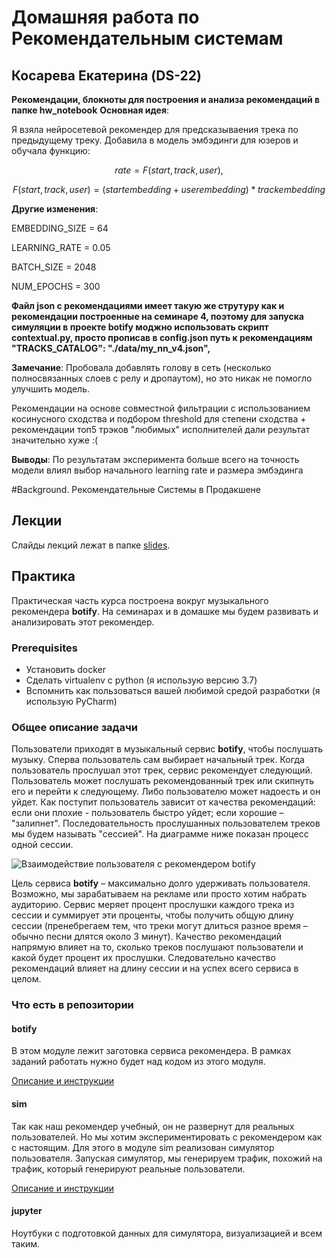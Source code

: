# Домашняя работа по Рекомендательным системам

## Косарева Екатерина (DS-22)


**Рекомендации, блокноты для построения и анализа  рекомендаций в папке hw_notebook**
**Основная идея**:

Я взяла нейросетевой рекомендер для предсказываения трека по предыдущему треку. Добавила в модель эмбэдинги для юзеров и обучала функцию:

$$rate = F(start, track, user),$$

$$F(start, track, user) = (start embedding + user embedding) * track embedding$$

**Другие изменения**:

EMBEDDING_SIZE = 64

LEARNING_RATE = 0.05

BATCH_SIZE = 2048

NUM_EPOCHS = 300


**Файл json с рекомендациями имеет такую же струтуру как и рекомендации построенные на семинаре 4, поэтому для запуска симуляции в проекте botify моджно использовать скрипт contextual.py, просто прописав в config.json путь к рекомендациям "TRACKS_CATALOG": "./data/my_nn_v4.json",**

**Замечание**: 
Пробовала добавлять голову в сеть (несколько полносвязанных слоев с релу и дропаутом), но это никак не помогло улучшить модель. 

Рекомендации на основе совместной фильтрации с использованием косинусного сходства и подбором threshold для степени сходства + рекомендации топ5 трэков "любимых" исполнителей дали результат значительно хуже :(


**Выводы**:
По результатам эксперимента больше всего на точность модели влиял выбор начального learning rate и размера эмбэдинга 


#Background. Рекомендательные Системы в Продакшене

## Лекции

Слайды лекций лежат в папке [slides](slides).

## Практика

Практическая часть курса построена вокруг музыкального рекомендера **botify**. 
На семинарах и в домашке мы будем развивать и анализировать этот рекомендер.

### Prerequisites

- Установить docker
- Сделать virtualenv c python (я использую версию 3.7)
- Вспомнить как пользоваться вашей любимой средой разработки (я использую PyCharm)

### Общее описание задачи

Пользователи приходят в музыкальный сервис **botify**, чтобы послушать музыку.
Сперва пользователь сам выбирает начальный трек.
Когда пользователь прослушал этот трек, сервис рекомендует следующий.
Пользователь может послушать рекомендованный трек или скипнуть его и перейти к следующему.
Либо пользователю может надоесть и он уйдет.
Как поступит пользователь зависит от качества рекомендаций: если они плохие - пользователь быстро уйдет; если хорошие – "залипнет".
Последовательность прослушанных пользователем треков мы будем называть "сессией".
На диаграмме ниже показан процесс одной сессии.  

![Взаимодействие пользователя с рекомендером botify](user-flow.png)

Цель сервиса **botify** – максимально долго удерживать пользователя.
Возможно, мы зарабатываем на рекламе или просто хотим набрать аудиторию.
Сервис меряет процент прослушки каждого трека из сессии и суммирует эти проценты, чтобы получить общую длину сессии (пренебрегаем тем, что треки могут длиться разное время – обычно песни длятся около 3 минут).
Качество рекомендаций напрямую влияет на то, сколько треков послушают пользователи и какой будет процент их прослушки.
Следовательно качество рекомендаций влияет на длину сессии и на успех всего сервиса в целом.

### Что есть в репозитории

#### botify

В этом модуле лежит заготовка сервиса рекомендера. 
В рамках заданий работать нужно будет над кодом из этого модуля.

[Описание и инструкции](botify/README.md)

#### sim

Так как наш рекомендер учебный, он не развернут для реальных пользователей. 
Но мы хотим экспериментировать с рекомендером как с настоящим.
Для этого в модуле sim реализован симулятор пользователя.
Запуская симулятор, мы генерируем трафик, похожий на трафик, который генерируют реальные пользователи.

[Описание и инструкции](sim/README.md)

#### jupyter

Ноутбуки с подготовкой данных для симулятора, визуализацией и всем таким.


